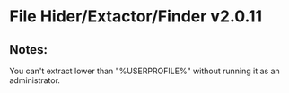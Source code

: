 # File Hider/Extactor/Finder v2.0.11

## Notes:
You can't extract lower than "%USERPROFILE%" without running it as an administrator.
